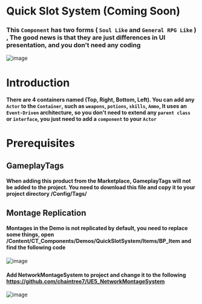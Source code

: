 # Quick Slot System (Coming Soon)
### This `Component` has two forms ( `Soul Like` and `General RPG Like` ) , The good news is that they are just differences in UI presentation, and you don’t need any coding

![image](https://github.com/user-attachments/assets/c613fd79-3f7a-4713-9b1c-be7c85e67c30)

# Introduction
#### There are 4 containers named (Top, Right, Bottom, Left). You can add any `Actor` to the `Container`, such as `weapons`, `potions`, `skills`, `Ammo`, It uses an `Event-Driven` architecture, so you don't need to extend any `parent class` or `interface`, you just need to add a `component` to your `Actor`

# Prerequisites
## GameplayTags
#### When adding this product from the Marketplace, GameplayTags will not be added to the project. You need to download this file and copy it to your project directory /Config/Tags/

## Montage Replication
#### Montages in the Demo is not replicated by default, you need to replace some things, open /Content/CT_Components/Demos/QuickSlotSystem/Items/BP_Item and find the following code
![image](https://github.com/user-attachments/assets/e751760f-3101-4512-8485-c86efc85f043)
#### Add NetworkMontageSystem to project and change it to the following https://github.com/chaintree7/UE5_NetworkMontageSystem
![image](https://github.com/user-attachments/assets/7040a3a7-6570-4a15-ae43-82317edb2315)

